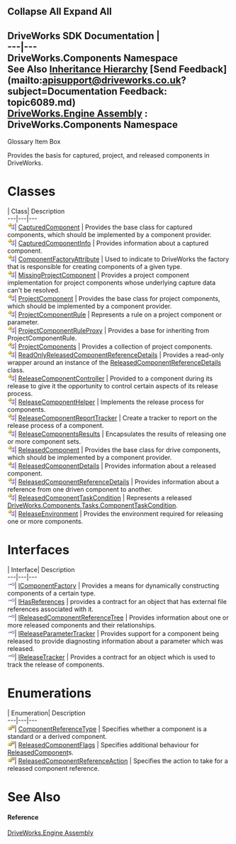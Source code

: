 Collapse All Expand All  
---  
DriveWorks SDK Documentation  |   
---|---  
DriveWorks.Components Namespace   
See Also [Inheritance Hierarchy](topic6090.md) [Send Feedback](mailto:apisupport@driveworks.co.uk?subject=Documentation Feedback: topic6089.md)  
[DriveWorks.Engine Assembly](topic2156.md) : DriveWorks.Components Namespace  
---  
  
Glossary Item Box

Provides the basis for captured, project, and released components in DriveWorks. 

# Classes

| Class| Description  
---|---|---  
![Class](dotnetimages/Class.gif)| [CapturedComponent](topic6147.md) | Provides the base class for captured components, which should be implemented by a component provider.  
![Class](dotnetimages/Class.gif)| [CapturedComponentInfo](topic6154.md) | Provides information about a captured component.  
![Class](dotnetimages/Class.gif)| [ComponentFactoryAttribute](topic6167.md) | Used to indicate to DriveWorks the factory that is responsible for creating components of a given type.  
![Class](dotnetimages/Class.gif)| [MissingProjectComponent](topic6175.md) | Provides a project component implementation for project components whose underlying capture data can't be resolved.  
![Class](dotnetimages/Class.gif)| [ProjectComponent](topic6183.md) | Provides the base class for project components, which should be implemented by a component provider.  
![Class](dotnetimages/Class.gif)| [ProjectComponentRule](topic6198.md) | Represents a rule on a project component or parameter.  
![Class](dotnetimages/Class.gif)| [ProjectComponentRuleProxy](topic6216.md) | Provides a base for inheriting from ProjectComponentRule.  
![Class](dotnetimages/Class.gif)| [ProjectComponents](topic6229.md) | Provides a collection of project components.  
![Class](dotnetimages/Class.gif)| [ReadOnlyReleasedComponentReferenceDetails](topic6239.md) | Provides a read-only wrapper around an instance of the [ReleasedComponentReferenceDetails](topic6356.md) class.  
![Class](dotnetimages/Class.gif)| [ReleaseComponentController](topic6252.md) | Provided to a component during its release to give it the opportunity to control certain aspects of its release process.  
![Class](dotnetimages/Class.gif)| [ReleaseComponentHelper](topic6275.md) | Implements the release process for components.  
![Class](dotnetimages/Class.gif)| [ReleaseComponentReportTracker](topic6292.md) | Create a tracker to report on the release process of a component.  
![Class](dotnetimages/Class.gif)| [ReleaseComponentsResults](topic6300.md) | Encapsulates the results of releasing one or more component sets.  
![Class](dotnetimages/Class.gif)| [ReleasedComponent](topic6324.md) | Provides the base class for drive components, which should be implemented by a component provider.  
![Class](dotnetimages/Class.gif)| [ReleasedComponentDetails](topic6336.md) | Provides information about a released component.  
![Class](dotnetimages/Class.gif)| [ReleasedComponentReferenceDetails](topic6356.md) | Provides information about a reference from one driven component to another.  
![Class](dotnetimages/Class.gif)| [ReleasedComponentTaskCondition](topic6370.md) | Represents a released [DriveWorks.Components.Tasks.ComponentTaskCondition](topic6493.md).  
![Class](dotnetimages/Class.gif)| [ReleaseEnvironment](topic6379.md) | Provides the environment required for releasing one or more components.  
  
# Interfaces

| Interface| Description  
---|---|---  
![Interface](dotnetimages/Interface.gif)| [IComponentFactory](topic6091.md) | Provides a means for dynamically constructing components of a certain type.  
![Interface](dotnetimages/Interface.gif)| [IHasReferences](topic6099.md) | provides a contract for an object that has external file references associated with it.  
![Interface](dotnetimages/Interface.gif)| [IReleasedComponentReferenceTree](topic6106.md) | Provides information about one or more released components and their relationships.  
![Interface](dotnetimages/Interface.gif)| [IReleaseParameterTracker](topic6113.md) | Provides support for a component being released to provide diagnosting information about a parameter which was released.  
![Interface](dotnetimages/Interface.gif)| [IReleaseTracker](topic6119.md) | Provides a contract for an object which is used to track the release of components.  
  
# Enumerations

| Enumeration| Description  
---|---|---  
![Enumeration](dotnetimages/Enumeration.gif)| [ComponentReferenceType](topic6144.md) | Specifies whether a component is a standard or a derived component.  
![Enumeration](dotnetimages/Enumeration.gif)| [ReleasedComponentFlags](topic6145.md) | Specifies additional behaviour for [ReleasedComponent](topic6324.md)s.  
![Enumeration](dotnetimages/Enumeration.gif)| [ReleasedComponentReferenceAction](topic6146.md) | Specifies the action to take for a released component reference.  
  
# See Also

#### Reference

[DriveWorks.Engine Assembly](topic2156.md)


